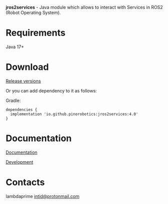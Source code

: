 **jros2services** - Java module which allows to interact with Services in ROS2 (Robot Operating System).

# Requirements

Java 17+

# Download

[Release versions](jros2services/release/CHANGELOG.md)

Or you can add dependency to it as follows:

Gradle:

```
dependencies {
  implementation 'io.github.pinorobotics:jros2services:4.0'
}
```

# Documentation

[Documentation](http://pinoweb.freetzi.com/jrosservices)

[Development](DEVELOPMENT.md)

# Contacts

lambdaprime <intid@protonmail.com>

